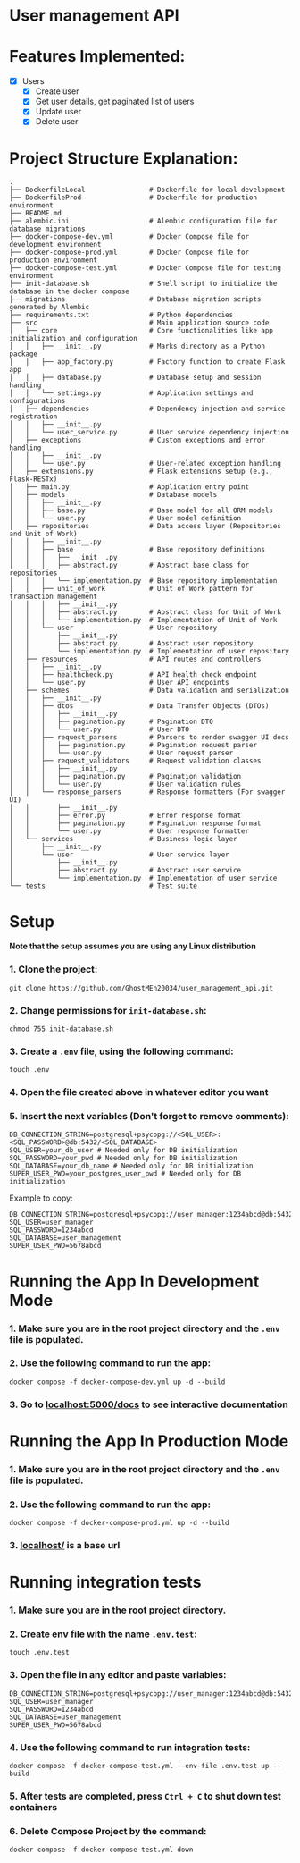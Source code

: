 # User management API

# Features Implemented:
- [x] Users
  - [x] Create user
  - [x] Get user details, get paginated list of users
  - [x] Update user
  - [x] Delete user
# Project Structure Explanation:
```text
.
├── DockerfileLocal                # Dockerfile for local development
├── DockerfileProd                 # Dockerfile for production environment
├── README.md
├── alembic.ini                    # Alembic configuration file for database migrations
├── docker-compose-dev.yml         # Docker Compose file for development environment
├── docker-compose-prod.yml        # Docker Compose file for production environment
├── docker-compose-test.yml        # Docker Compose file for testing environment
├── init-database.sh               # Shell script to initialize the database in the docker compose
├── migrations                     # Database migration scripts generated by Alembic
├── requirements.txt               # Python dependencies
├── src                            # Main application source code
│   ├── core                       # Core functionalities like app initialization and configuration
│   │   ├── __init__.py            # Marks directory as a Python package
│   │   ├── app_factory.py         # Factory function to create Flask app
│   │   ├── database.py            # Database setup and session handling
│   │   └── settings.py            # Application settings and configurations
│   ├── dependencies               # Dependency injection and service registration
│   │   ├── __init__.py
│   │   └── user_service.py        # User service dependency injection
│   ├── exceptions                 # Custom exceptions and error handling
│   │   ├── __init__.py
│   │   └── user.py                # User-related exception handling
│   ├── extensions.py              # Flask extensions setup (e.g., Flask-RESTx)
│   ├── main.py                    # Application entry point
│   ├── models                     # Database models
│   │   ├── __init__.py
│   │   ├── base.py                # Base model for all ORM models
│   │   └── user.py                # User model definition
│   ├── repositories               # Data access layer (Repositories and Unit of Work)
│   │   ├── __init__.py
│   │   ├── base                   # Base repository definitions
│   │   │   ├── __init__.py
│   │   │   ├── abstract.py        # Abstract base class for repositories
│   │   │   └── implementation.py  # Base repository implementation
│   │   ├── unit_of_work           # Unit of Work pattern for transaction management
│   │   │   ├── __init__.py
│   │   │   ├── abstract.py        # Abstract class for Unit of Work
│   │   │   └── implementation.py  # Implementation of Unit of Work
│   │   └── user                   # User repository
│   │       ├── __init__.py
│   │       ├── abstract.py        # Abstract user repository
│   │       └── implementation.py  # Implementation of user repository
│   ├── resources                  # API routes and controllers
│   │   ├── __init__.py
│   │   ├── healthcheck.py         # API health check endpoint
│   │   └── user.py                # User API endpoints
│   ├── schemes                    # Data validation and serialization
│   │   ├── __init__.py
│   │   ├── dtos                   # Data Transfer Objects (DTOs)
│   │   │   ├── __init__.py
│   │   │   ├── pagination.py      # Pagination DTO
│   │   │   └── user.py            # User DTO
│   │   ├── request_parsers        # Parsers to render swagger UI docs
│   │   │   ├── pagination.py      # Pagination request parser
│   │   │   └── user.py            # User request parser
│   │   ├── request_validators     # Request validation classes
│   │   │   ├── __init__.py
│   │   │   ├── pagination.py      # Pagination validation
│   │   │   └── user.py            # User validation rules
│   │   └── response_parsers       # Response formatters (For swagger UI)
│   │       ├── __init__.py
│   │       ├── error.py           # Error response format
│   │       ├── pagination.py      # Pagination response format
│   │       └── user.py            # User response formatter
│   └── services                   # Business logic layer
│       ├── __init__.py
│       └── user                   # User service layer
│           ├── __init__.py
│           ├── abstract.py        # Abstract user service
│           └── implementation.py  # Implementation of user service
└── tests                          # Test suite
```
# Setup
**Note that the setup assumes you are using any Linux distribution**
### 1. Clone the project:
```shell
git clone https://github.com/GhostMEn20034/user_management_api.git
```
### 2. Change permissions for `init-database.sh`:
```shell
chmod 755 init-database.sh
```
### 3. Create a `.env` file, using the following command:
```shell
touch .env
```
### 4. Open the file created above in whatever editor you want
### 5. Insert the next variables (Don't forget to remove comments):
```shell
DB_CONNECTION_STRING=postgresql+psycopg://<SQL_USER>:<SQL_PASSWORD>@db:5432/<SQL_DATABASE>
SQL_USER=your_db_user # Needed only for DB initialization
SQL_PASSWORD=your_pwd # Needed only for DB initialization
SQL_DATABASE=your_db_name # Needed only for DB initialization
SUPER_USER_PWD=your_postgres_user_pwd # Needed only for DB initialization
```
Example to copy:
```shell
DB_CONNECTION_STRING=postgresql+psycopg://user_manager:1234abcd@db:5432/user_management
SQL_USER=user_manager
SQL_PASSWORD=1234abcd
SQL_DATABASE=user_management
SUPER_USER_PWD=5678abcd
```
# Running the App In Development Mode
### 1. Make sure you are in the root project directory and the `.env` file is populated.
### 2. Use the following command to run the app:
```shell
docker compose -f docker-compose-dev.yml up -d --build
```
### 3. Go to [localhost:5000/docs](http://localhost:5000/docs) to see interactive documentation
# Running the App In Production Mode
### 1. Make sure you are in the root project directory and the `.env` file is populated.
### 2. Use the following command to run the app:
```shell
docker compose -f docker-compose-prod.yml up -d --build
```
### 3. [localhost/](http://localhost/) is a base url
# Running integration tests
### 1. Make sure you are in the root project directory.
### 2. Create env file with the name `.env.test`:
```shell
touch .env.test
```
### 3. Open the file in any editor and paste variables:
```shell
DB_CONNECTION_STRING=postgresql+psycopg://user_manager:1234abcd@db:5432/user_management
SQL_USER=user_manager
SQL_PASSWORD=1234abcd
SQL_DATABASE=user_management
SUPER_USER_PWD=5678abcd
```
### 4. Use the following command to run integration tests:
```shell
docker compose -f docker-compose-test.yml --env-file .env.test up --build
```
### 5. After tests are completed, press `Ctrl + C` to shut down test containers
### 6. Delete Compose Project by the command:
```shell
docker compose -f docker-compose-test.yml down
```